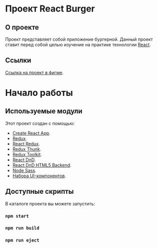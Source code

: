 # Проект React Burger

## О проекте

Проект представляет собой приложение бургерной. Данный проект ставит перед собой целью изучение на практике технологии [React](https://reactjs.org/).

## Ссылки

[Ссылка на проект в фигме](<https://www.figma.com/file/ocw9a6hNGeAejl4F3G9fp8/React-_-%D0%9F%D1%80%D0%BE%D0%B5%D0%BA%D1%82%D0%BD%D1%8B%D0%B5-%D0%B7%D0%B0%D0%B4%D0%B0%D1%87%D0%B8-(3-%D0%BC%D0%B5%D1%81%D1%8F%D1%86%D0%B0)_external_link?node-id=0%3A1>).

# Начало работы

## Используемые модули

Этот проект создан с помощью:

- [Create React App](https://github.com/facebook/create-react-app).
- [Redux](https://github.com/reduxjs/redux).
- [React Redux](https://github.com/reduxjs/react-redux).
- [Redux Thunk](https://github.com/reduxjs/redux-thunk).
- [Redux Toolkit](https://github.com/reduxjs/redux-toolkit).
- [React DnD](https://github.com/react-dnd/react-dnd).
- [React DnD HTML5 Backend](https://github.com/react-dnd/react-dnd).
- [Node Sass](https://github.com/sass/node-sass).
- [Набора UI-компонентов](https://github.com/yandex-praktikum/react-developer-burger-ui-components).

## Доступные скрипты

В каталоге проекта вы можете запустить:

### `npm start`

### `npm run build`

### `npm run eject`

